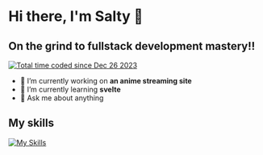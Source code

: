 # Hi there, I'm Salty 👋

<!--START_SECTION:waka--><!--END_SECTION:waka-->

## On the grind to fullstack development mastery‼️
<a href="https://wakatime.com/@018ca9cb-0101-442f-bcbd-f79d62ccb3e5"><img src="https://wakatime.com/badge/user/018ca9cb-0101-442f-bcbd-f79d62ccb3e5.svg" alt="Total time coded since Dec 26 2023" /></a>
- 🔭 I’m currently working on **an anime streaming site**
- 🌱 I’m currently learning **svelte**
- 💬 Ask me about anything

## My skills
[![My Skills](https://skillicons.dev/icons?i=js,py,react,lua)](https://skillicons.dev)

